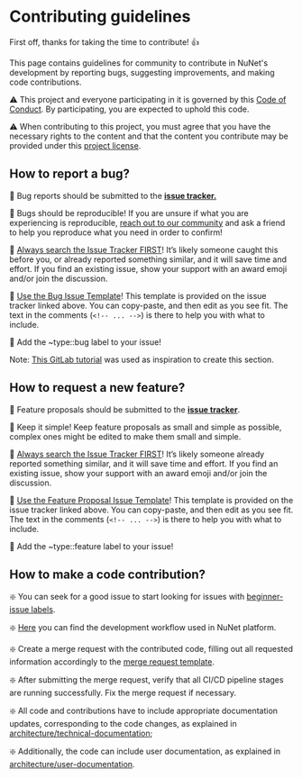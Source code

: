 # Contributing guidelines

First off, thanks for taking the time to contribute! :thumbsup:

This page contains guidelines for community to contribute in NuNet's development by reporting bugs, suggesting improvements, and making code contributions.

:warning: This project and everyone participating in it is governed by this [Code of Conduct](CODE_OF_CONDUCT.md).
By participating, you are expected to uphold this code.

:warning: When contributing to this project, you must agree that you have the necessary rights to the content and that the content you contribute may be provided under this [project license](LICENSE).


## How to report a bug?

:bug: Bug reports should be submitted to the [**issue tracker.**](https://gitlab.com/nunet/documentation/-/issues)

:bug: Bugs should be reproducible! If you are unsure if what you are experiencing is reproducible, [reach out to our community](TBD) and ask a friend to help you reproduce what you need in order to confirm!

:bug: [Always search the Issue Tracker FIRST](https://gitlab.com/nunet/documentation/-/issues/?label_name=type::bug)! It’s likely someone caught this before you, or already reported something similar, and it will save time and effort. If you find an existing issue, show your support with an award emoji and/or join the discussion.

:bug: [Use the Bug Issue Template](https://gitlab.com/nunet/documentation/-/blob/main/.gitlab/issue_templates/Bug.md)! This template is provided on the issue tracker linked above. You can copy-paste, and then edit as you see fit. The text in the comments (`<!-- ... -->`) is there to help you with what to include.

:bug: Add the ~type::bug label to your issue!

Note: [This GitLab tutorial](https://forum.gitlab.com/t/report-a-bug/40232/1) was used as inspiration to create this section.


## How to request a new feature?

:star2: Feature proposals should be submitted to the [**issue tracker**](https://gitlab.com/nunet/documentation/-/issues).

:star2: Keep it simple! Keep feature proposals as small and simple as possible, complex ones might be edited to make them small and simple.

:star2: [Always search the Issue Tracker FIRST](https://gitlab.com/nunet/documentation/-/issues/?label_name=type::feature)! It’s likely someone already reported something similar, and it will save time and effort. If you find an existing issue, show your support with an award emoji and/or join the discussion.

:star2: [Use the Feature Proposal Issue Template](https://gitlab.com/nunet/documentation/-/blob/main/.gitlab/issue_templates/Feature.md)! This template is provided on the issue tracker linked above. You can copy-paste, and then edit as you see fit. The text in the comments (`<!-- ... -->`) is there to help you with what to include.

:star2: Add the ~type::feature label to your issue!


## How to make a code contribution?

:sparkle: You can seek for a good issue to start looking for issues with [beginner-issue labels](https://gitlab.com/groups/nunet/-/issues/?sort=created_date&state=opened&label_name%5B%5D=beginner-issue).

:sparkle: [Here](https://gitlab.com/nunet/documentation/-/wikis/GIT-Workflows) you can find the development workflow used in NuNet platform. 

:sparkle: Create a merge request with the contributed code, filling out all requested information accordingly to the [merge request template](.gitlab/merge_request_templates/Default.md).

:sparkle: After submitting the merge request, verify that all CI/CD pipeline stages are running successfully. Fix the merge request if necessary.

:sparkle: All code and contributions have to include appropriate documentation updates, corresponding to the code changes, as explained in [architecture/technical-documentation](https://gitlab.com/nunet/architecture/-/blob/develop/technical-documentation);

:sparkle: Additionally, the code can include user documentation, as explained in [architecture/user-documentation](https://gitlab.com/nunet/architecture/-/tree/develop/user-documentation).

